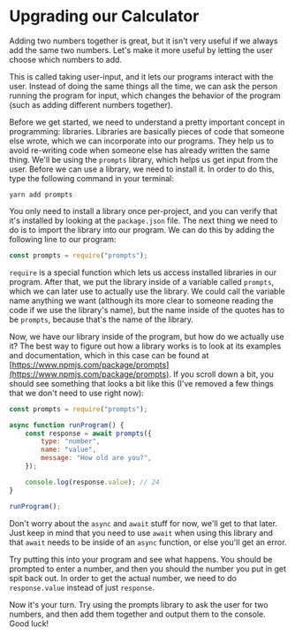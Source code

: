 # Upgrading our Calculator
Adding two numbers together is great, but it isn't very useful if we always add the same two numbers. Let's make it more useful by letting the user choose which numbers to add.

This is called taking user-input, and it lets our programs interact with the user. Instead of doing the same things all the time, we can ask the person running the program for input, which changes the behavior of the program (such as adding different numbers together).

Before we get started, we need to understand a pretty important concept in programming: libraries. Libraries are basically pieces of code that someone else wrote, which we can incorporate into our programs. They help us to avoid re-writing code when someone else has already written the same thing. We'll be using the `prompts` library, which helps us get input from the user. Before we can use a library, we need to install it. In order to do this, type the following command in your terminal:

```shell
yarn add prompts
```

You only need to install a library once per-project, and you can verify that it's installed by looking at the `package.json` file. The next thing we need to do is to import the library into our program. We can do this by adding the following line to our program:

```js
const prompts = require("prompts");
```

`require` is a special function which lets us access installed libraries in our program. After that, we put the library inside of a variable called `prompts`, which we can later use to actually use the library. We could call the variable name anything we want (although its more clear to someone reading the code if we use the library's name), but the name inside of the quotes has to be `prompts`, because that's the name of the library.

Now, we have our library inside of the program, but how do we actually use it? The best way to figure out how a library works is to look at its examples and documentation, which in this case can be found at [https://www.npmjs.com/package/prompts](https://www.npmjs.com/package/prompts). If you scroll down a bit, you should see something that looks a bit like this (I've removed a few things that we don't need to use right now):
```js
const prompts = require("prompts");

async function runProgram() {
    const response = await prompts({
        type: "number",
        name: "value",
        message: "How old are you?",
    });

    console.log(response.value); // 24
}

runProgram();
```

Don't worry about the `async` and `await` stuff for now, we'll get to that later. Just keep in mind that you need to use `await` when using this library and that `await` needs to be inside of an `async` function, or else you'll get an error.

Try putting this into your program and see what happens. You should be prompted to enter a number, and then you should the number you put in get spit back out. In order to get the actual number, we need to do `response.value` instead of just `response`.

Now it's your turn. Try using the prompts library to ask the user for two numbers, and then add them together and output them to the console. Good luck!